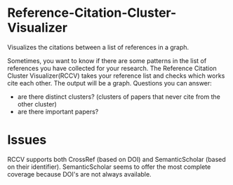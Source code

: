 # Reference-Citation-Cluster-Visualizer
Visualizes the citations between a list of references in a graph.

Sometimes, you want to know if there are some patterns in the list of references you have collected for your research.
The Reference Citation Cluster Visualizer(RCCV) takes your reference list and checks which works cite each other.
The output will be a graph.
Questions you can answer:
* are there distinct clusters? (clusters of papers that never cite from the other cluster)
* are there important papers?

# Issues
RCCV supports both CrossRef (based on DOI) and SemanticScholar (based on their identifier).
SemanticScholar seems to offer the most complete coverage because DOI's are not always available.
